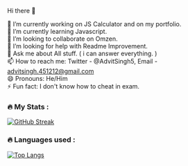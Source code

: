 Hi there 👋

🔭 I’m currently working on JS Calculator and on my portfolio. <br>
🌱 I’m currently learning Javascript. <br>
👯 I’m looking to collaborate on Omzen. <br>
🤔 I’m looking for help with Readme Improvement. <br>
💬 Ask me about All stuff. ( i can answer everything. ) <br>
📫 How to reach me: Twitter - @AdvitSingh5, Email - advitsingh.451212@gmail.com <br>
😄 Pronouns: He/Him <br>
⚡ Fun fact: I don't know how to cheat in exam. <br>

### :fire: My Stats :
[![GitHub Streak](https://github-readme-streak-stats.herokuapp.com?user=AdvitSingh5&theme=prussian&hide_border=true&border_radius=6.7)](https://git.io/streak-stats)

### :fire: Languages used :
[![Top Langs](https://github-readme-stats.vercel.app/api/top-langs/?username=AdvitSingh5&layout=compact&theme=vision-friendly-dark)](https://github.com/anuraghazra/github-readme-stats)

